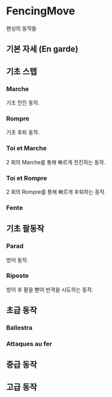 # FencingMove
펜싱의 동작들

## 기본 자세 (En garde)



## 기초 스텝

### Marche

기초 전진 동작.

### Rompre

기초 후퇴 동작.

### Toi et Marche

2 회의 Marche를 통해 빠르게 전진하는 동작.

### Toi et Rompre

2 회의 Rompre를 통해 빠르게 후퇴하는 동작.

### Fente

## 기초 팔동작

### Parad

방어 동작.

### Riposte

방어 후 팔을 뻗어 반격을 시도하는 동작.

## 초급 동작

### Ballestra

### Attaques au fer

## 중급 동작

## 고급 동작
